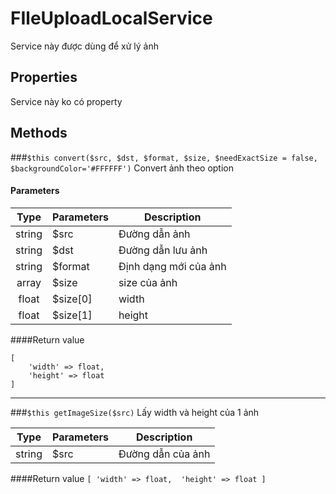 # FIleUploadLocalService
Service này được dùng để xử lý ảnh

## Properties
Service này ko có property

## Methods
###`$this convert($src, $dst, $format, $size, $needExactSize = false, $backgroundColor='#FFFFFF')`
Convert ảnh theo option
#### Parameters
Type | Parameters | Description
:---: | --- | ------------- 
string | $src | Đường dẫn ảnh
string | $dst | Đường dẫn lưu ảnh 
string | $format | Định dạng mới của ảnh  
array | $size | size của ảnh 
float | $size[0] | width
float | $size[1] | height

####Return value
```
[
    'width' => float, 
    'height' => float
]
```
___

###`$this getImageSize($src)`
Lấy width và height của 1 ảnh

Type | Parameters | Description
:---: | --- | ------------- 
string | $src | Đường dẫn của ảnh  

####Return value
`[
    'width' => float, 
    'height' => float
]`
                       
